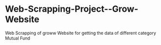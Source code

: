# Web-Scrapping-Project--Grow-Website
Web Scrapping of groww Website for getting the data of different category Mutual Fund 
